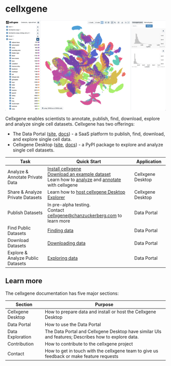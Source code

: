 # cellxgene

![](.gitbook/assets/cellxgene_colored_hcl.png)

Cellxgene enables scientists to annotate, publish, find, download, explore and analyze single cell datasets. Cellxgene has two offerings:

* The Data Portal ([site](https://cellxgene.cziscience.com/), [docs](portal/hosted-intro.md)) - a SaaS platform to publish, find, download, and explore single cell data.
* Cellxgene Desktop ([site](https://github.com/chanzuckerberg/cellxgene), [docs](explorer/explorer-intro.md)) - a PyPI package to explore and analyze single cell datasets.

| Task                              | Quick Start | Application |
|-----------------------------------|-------------|-------------|
| Analyze & Annotate Private Data   | [Install cellxgene](desktop/install.md)<br />[Download an example dataset](portal/data-portal.md#download)<br />Learn how to [analyze](explorer/features/universal-features.md) and [annotate](explorer/features/desktop-features/annotations.md) with cellxgene | Cellxgene Desktop |
| Share & Analyze Private Datasets  | Learn how to [host cellxgene Desktop Explorer](desktop/self-hosting)| Cellxgene Desktop |
| Publish Datasets                  | In pre-alpha testing.<br />Contact [cellxgene@chanzuckerberg.com](mailto:cellxgene@chanzuckerberg.com) to learn more | Data Portal |
| Find Public Datasets              | [Finding data](portal/data-portal.md) | Data Portal |
| Download Datasets                 | [Downloading data](portal/data-portal.md#download) | Data Portal |
| Explore & Analyze Public Datasets | [Exploring data](explorer/features) | Data Portal |

## Learn more

The cellxgene documentation has five major sections:

| Section           | Purpose |
|-------------------|---------|
| Cellxgene Desktop | How to prepare data and install or host the Cellxgene Desktop |
| Data Portal       | How to use the Data Portal |
| Data Exploration  | The Data Portal and Cellxgene Desktop have similar UIs and features; Describes how to explore data. |
| Contribution      | How to contribute to the cellxgene project |
| Contact           | How to get in touch with the cellxgene team to give us feedback or make feature requests |
